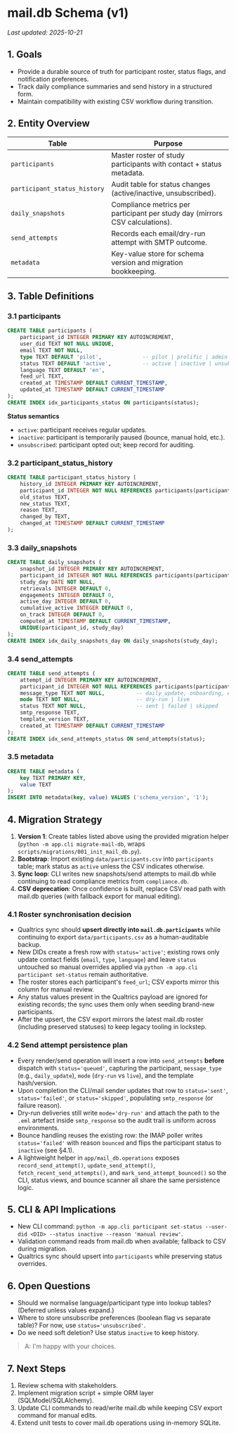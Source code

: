 # mail.db Schema (v1)

_Last updated: 2025-10-21_

## 1. Goals
- Provide a durable source of truth for participant roster, status flags, and notification preferences.
- Track daily compliance summaries and send history in a structured form.
- Maintain compatibility with existing CSV workflow during transition.

## 2. Entity Overview

| Table | Purpose |
|-------|---------|
| `participants` | Master roster of study participants with contact + status metadata. |
| `participant_status_history` | Audit table for status changes (active/inactive, unsubscribed). |
| `daily_snapshots` | Compliance metrics per participant per study day (mirrors CSV calculations). |
| `send_attempts` | Records each email/dry-run attempt with SMTP outcome. |
| `metadata` | Key-value store for schema version and migration bookkeeping. |

## 3. Table Definitions

### 3.1 participants
```sql
CREATE TABLE participants (
    participant_id INTEGER PRIMARY KEY AUTOINCREMENT,
    user_did TEXT NOT NULL UNIQUE,
    email TEXT NOT NULL,
    type TEXT DEFAULT 'pilot',             -- pilot | prolific | admin | test
    status TEXT DEFAULT 'active',          -- active | inactive | unsubscribed
    language TEXT DEFAULT 'en',
    feed_url TEXT,
    created_at TIMESTAMP DEFAULT CURRENT_TIMESTAMP,
    updated_at TIMESTAMP DEFAULT CURRENT_TIMESTAMP
);
CREATE INDEX idx_participants_status ON participants(status);
```

**Status semantics**
- `active`: participant receives regular updates.
- `inactive`: participant is temporarily paused (bounce, manual hold, etc.).
- `unsubscribed`: participant opted out; keep record for auditing.

### 3.2 participant_status_history
```sql
CREATE TABLE participant_status_history (
    history_id INTEGER PRIMARY KEY AUTOINCREMENT,
    participant_id INTEGER NOT NULL REFERENCES participants(participant_id),
    old_status TEXT,
    new_status TEXT,
    reason TEXT,
    changed_by TEXT,
    changed_at TIMESTAMP DEFAULT CURRENT_TIMESTAMP
);
```

### 3.3 daily_snapshots
```sql
CREATE TABLE daily_snapshots (
    snapshot_id INTEGER PRIMARY KEY AUTOINCREMENT,
    participant_id INTEGER NOT NULL REFERENCES participants(participant_id),
    study_day DATE NOT NULL,
    retrievals INTEGER DEFAULT 0,
    engagements INTEGER DEFAULT 0,
    active_day INTEGER DEFAULT 0,
    cumulative_active INTEGER DEFAULT 0,
    on_track INTEGER DEFAULT 0,
    computed_at TIMESTAMP DEFAULT CURRENT_TIMESTAMP,
    UNIQUE(participant_id, study_day)
);
CREATE INDEX idx_daily_snapshots_day ON daily_snapshots(study_day);
```

### 3.4 send_attempts
```sql
CREATE TABLE send_attempts (
    attempt_id INTEGER PRIMARY KEY AUTOINCREMENT,
    participant_id INTEGER NOT NULL REFERENCES participants(participant_id),
    message_type TEXT NOT NULL,          -- daily_update, onboarding, etc.
    mode TEXT NOT NULL,                  -- dry-run | live
    status TEXT NOT NULL,                -- sent | failed | skipped
    smtp_response TEXT,
    template_version TEXT,
    created_at TIMESTAMP DEFAULT CURRENT_TIMESTAMP
);
CREATE INDEX idx_send_attempts_status ON send_attempts(status);
```

### 3.5 metadata
```sql
CREATE TABLE metadata (
    key TEXT PRIMARY KEY,
    value TEXT
);
INSERT INTO metadata(key, value) VALUES ('schema_version', '1');
```

## 4. Migration Strategy
1. **Version 1**: Create tables listed above using the provided migration helper (`python -m app.cli migrate-mail-db`, wraps `scripts/migrations/001_init_mail_db.py`).
2. **Bootstrap**: Import existing `data/participants.csv` into `participants` table; mark status as `active` unless the CSV indicates otherwise.
3. **Sync loop**: CLI writes new snapshots/send attempts to mail.db while continuing to read compliance metrics from `compliance.db`.
4. **CSV deprecation**: Once confidence is built, replace CSV read path with mail.db queries (with fallback export for manual editing).

### 4.1 Roster synchronisation decision
- Qualtrics sync should **upsert directly into `mail.db.participants`** while continuing to export `data/participants.csv` as a human-auditable backup.
- New DIDs create a fresh row with `status='active'`; existing rows only update contact fields (`email`, `type`, `language`) and leave `status` untouched so manual overrides applied via `python -m app.cli participant set-status` remain authoritative.
- The roster stores each participant's `feed_url`; CSV exports mirror this column for manual review.
- Any status values present in the Qualtrics payload are ignored for existing records; the sync uses them only when seeding brand-new participants.
- After the upsert, the CSV export mirrors the latest mail.db roster (including preserved statuses) to keep legacy tooling in lockstep.

### 4.2 Send attempt persistence plan
- Every render/send operation will insert a row into `send_attempts` **before** dispatch with `status='queued'`, capturing the participant, `message_type` (e.g., `daily_update`), `mode` (`dry-run` vs `live`), and the template hash/version.
- Upon completion the CLI/mail sender updates that row to `status='sent'`, `status='failed'`, or `status='skipped'`, populating `smtp_response` (or failure reason).
- Dry-run deliveries still write `mode='dry-run'` and attach the path to the `.eml` artefact inside `smtp_response` so the audit trail is uniform across environments.
- Bounce handling reuses the existing row: the IMAP poller writes `status='failed'` with reason `bounced` and flips the participant status to `inactive` (see §4.1).
- A lightweight helper in `app/mail_db.operations` exposes `record_send_attempt()`, `update_send_attempt()`, `fetch_recent_send_attempts()`, and `mark_send_attempt_bounced()` so the CLI, status views, and bounce scanner all share the same persistence logic.

## 5. CLI & API Implications
- New CLI command: `python -m app.cli participant set-status --user-did <DID> --status inactive --reason 'manual review'`.
- Validation command reads from mail.db when available; fallback to CSV during migration.
- Qualtrics sync should upsert into `participants` while preserving status overrides.

## 6. Open Questions
- Should we normalise language/participant type into lookup tables? (Deferred unless values expand.)
- Where to store unsubscribe preferences (boolean flag vs separate table)? For now, use `status='unsubscribed'`.
- Do we need soft deletion? Use status `inactive` to keep history.
>A: I'm happy with your choices.


## 7. Next Steps
1. Review schema with stakeholders.
2. Implement migration script + simple ORM layer (SQLModel/SQLAlchemy).
3. Update CLI commands to read/write mail.db while keeping CSV export command for manual edits.
4. Extend unit tests to cover mail.db operations using in-memory SQLite.
